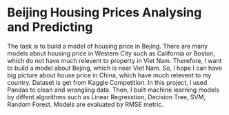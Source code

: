 # Beijing Housing Prices Analysing and Predicting
The task is to build a model of housing price in Bejing. There are many models about housing price in Western City such as California or Boston, which do not have much relevent to property in Viet Nam. Therefore, I want to build a model about Bejing, which is near Viet Nam. So, I hope I can have big picture about house price in China, which have much relevent to my country.
Dataset is get from Kaggle Competition.
In this project, I used Pandas to clean and wrangling data. Then, I built machine learning models by diffent algorithms such as Linear Regresstion, Decision Tree, SVM, Random Forest. Models are evaluated by RMSE metric.


